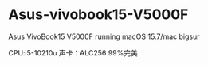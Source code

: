# Asus-vivobook15-V5000F
Asus VivoBook15 V5000F  running macOS 15.7/mac bigsur

CPU:i5-10210u
声卡：ALC256
99%完美
